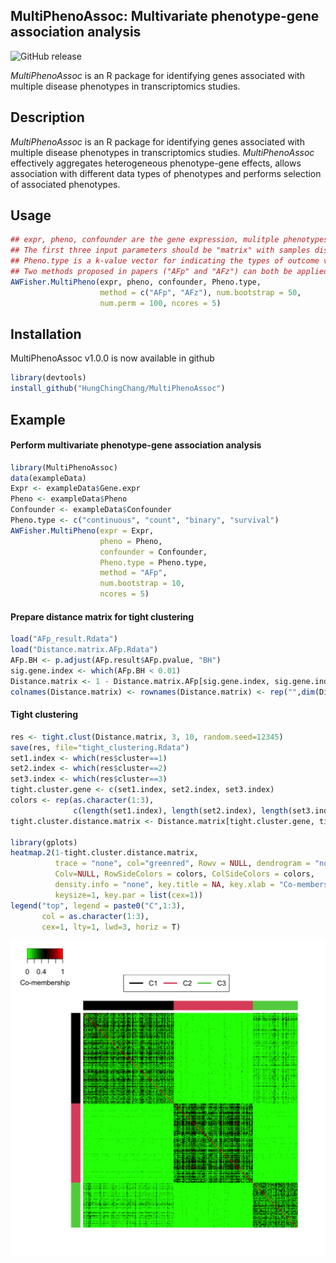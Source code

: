 ## MultiPhenoAssoc: Multivariate phenotype-gene association analysis

![GitHub release](https://img.shields.io/badge/release-v1.0.0-blue.svg)

*MultiPhenoAssoc* is an R package for identifying genes associated with multiple disease phenotypes in transcriptomics studies.

## Description
*MultiPhenoAssoc* is an R package for identifying genes associated with multiple disease phenotypes in transcriptomics studies. *MultiPhenoAssoc* effectively aggregates heterogeneous phenotype-gene effects, allows association with different data types of phenotypes and performs selection of associated
phenotypes.

## Usage
```r
## expr, pheno, confounder are the gene expression, mulitple phenotypes, and confounder.
## The first three input parameters should be "matrix" with samples displayed in rows.
## Pheno.type is a k-value vector for indicating the types of outcome variables such as continuous, binary, count, and survival.
## Two methods proposed in papers ("AFp" and "AFz") can both be applied by the main function. 
AWFisher.MultiPheno(expr, pheno, confounder, Pheno.type,
                    method = c("AFp", "AFz"), num.bootstrap = 50,
                    num.perm = 100, ncores = 5)
```

## Installation
MultiPhenoAssoc v1.0.0 is now available in github
```r
library(devtools)
install_github("HungChingChang/MultiPhenoAssoc")
```

## Example
#### Perform multivariate phenotype-gene association analysis
```r
library(MultiPhenoAssoc)
data(exampleData)
Expr <- exampleData$Gene.expr
Pheno <- exampleData$Pheno
Confounder <- exampleData$Confounder
Pheno.type <- c("continuous", "count", "binary", "survival")
AWFisher.MultiPheno(expr = Expr,
                    pheno = Pheno,
                    confounder = Confounder,
                    Pheno.type = Pheno.type,
                    method = "AFp",
                    num.bootstrap = 10,
                    ncores = 5)
```

#### Prepare distance matrix for tight clustering
```r
load("AFp_result.Rdata")
load("Distance.matrix.AFp.Rdata")
AFp.BH <- p.adjust(AFp.result$AFp.pvalue, "BH")
sig.gene.index <- which(AFp.BH < 0.01)
Distance.matrix <- 1 - Distance.matrix.AFp[sig.gene.index, sig.gene.index]
colnames(Distance.matrix) <- rownames(Distance.matrix) <- rep("",dim(Distance.matrix)[1])
```

#### Tight clustering
```r
res <- tight.clust(Distance.matrix, 3, 10, random.seed=12345)
save(res, file="tight_clustering.Rdata")
set1.index <- which(res$cluster==1)
set2.index <- which(res$cluster==2)
set3.index <- which(res$cluster==3)
tight.cluster.gene <- c(set1.index, set2.index, set3.index)
colors <- rep(as.character(1:3),
              c(length(set1.index), length(set2.index), length(set3.index)))
tight.cluster.distance.matrix <- Distance.matrix[tight.cluster.gene, tight.cluster.gene]

library(gplots)
heatmap.2(1-tight.cluster.distance.matrix,
          trace = "none", col="greenred", Rowv = NULL, dendrogram = "none",
          Colv=NULL, RowSideColors = colors, ColSideColors = colors,
          density.info = "none", key.title = NA, key.xlab = "Co-membership", key.ylab = NA,
          keysize=1, key.par = list(cex=1))
legend("top", legend = paste0("C",1:3),
       col = as.character(1:3),
       cex=1, lty=1, lwd=3, horiz = T)
```
![cluster](figure/heatmap_tightclust.png)
